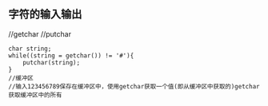 ## 字符的输入输出
//getchar
//putchar
```
char string;
while((string = getchar()) != '#'){
    putchar(string);
}
//缓冲区
//输入123456789保存在缓冲区中，使用getchar获取一个值(即从缓冲区中获取的)getchar获取缓冲区中的所有
```